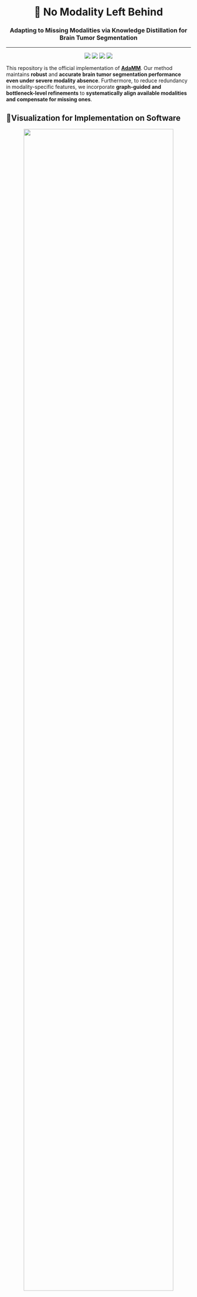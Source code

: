 <h1 align="center">🧠 No Modality Left Behind</h1>
<h3 align="center">Adapting to Missing Modalities via Knowledge Distillation for Brain Tumor Segmentation</h3>

---


<div align="center">

[![](https://img.shields.io/github/stars/Quanato607/MST-KDNet)](https://github.com/Quanato607/AdaMM)
[![](https://img.shields.io/github/forks/Quanato607/MST-KDNet)](https://github.com/Quanato607/AdaMM)
[![](https://img.shields.io/badge/project-page-red.svg)](https://github.com/Quanato607/AdaMM)
[![](https://img.shields.io/badge/arXiv-2403.01427-green.svg)](https://arxiv.org/abs/2030.12345)
</div>

This repository is the official implementation of **[AdaMM](https://arxiv.org/abs/2025.xxxxx)**. Our method maintains **robust** and **accurate brain tumor segmentation performance even under severe modality absence**. Furthermore, to reduce redundancy in modality-specific features, we incorporate **graph-guided and bottleneck-level refinements** to **systematically align available modalities and compensate for missing ones**.

## 🎥Visualization for Implementation on Software 

<div align="center">
<img src="https://github.com/Quanato607/MST-KDNet/blob/main/imgs/implementation.gif" width="90%">
</div>
